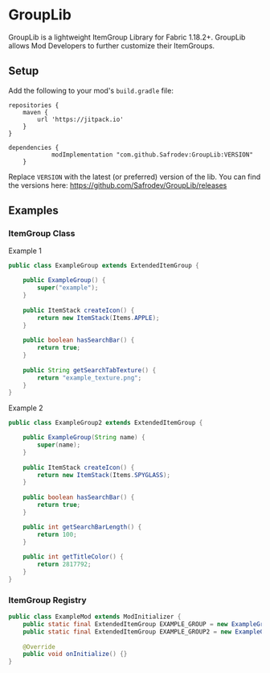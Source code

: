 # GroupLib

GroupLib is a lightweight ItemGroup Library for Fabric 1.18.2+. GroupLib allows Mod Developers to further customize their ItemGroups.

## Setup

Add the following to your mod's ``build.gradle`` file:
```
repositories {
	maven {
		url 'https://jitpack.io'
	}
}
```
```
dependencies {
	        modImplementation "com.github.Safrodev:GroupLib:VERSION"
	}
```
Replace ``VERSION`` with the latest (or preferred) version of the lib. You can find the versions here: https://github.com/Safrodev/GroupLib/releases

## Examples

### ItemGroup Class

Example 1
````java
public class ExampleGroup extends ExtendedItemGroup {

    public ExampleGroup() {
        super("example");
    }
    
    public ItemStack createIcon() {
    	return new ItemStack(Items.APPLE);
    }
    
    public boolean hasSearchBar() {
        return true;
    }
    
    public String getSearchTabTexture() {
        return "example_texture.png";
    }
}
````

Example 2
````java
public class ExampleGroup2 extends ExtendedItemGroup {

    public ExampleGroup(String name) {
        super(name);
    }
    
    public ItemStack createIcon() {
    	return new ItemStack(Items.SPYGLASS);
    }
    
    public boolean hasSearchBar() {
        return true;
    }

    public int getSearchBarLength() {
        return 100;
    }
    
    public int getTitleColor() {
        return 2817792;
    }
}
````

### ItemGroup Registry
````java
public class ExampleMod extends ModInitializer {
    public static final ExtendedItemGroup EXAMPLE_GROUP = new ExampleGroup();
    public static final ExtendedItemGroup EXAMPLE_GROUP2 = new ExampleGroup2("example2");
    
    @Override
    public void onInitialize() {}
}
````
